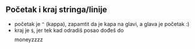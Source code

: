 

## Početak i kraj stringa/linije

- početak je `^` (kappa), zapamtit da je kapa na glavi, a glava je početak :)
- kraj je `$`, jer tek kad odradiš posao dođeš do $$$$ moneyzzzz








